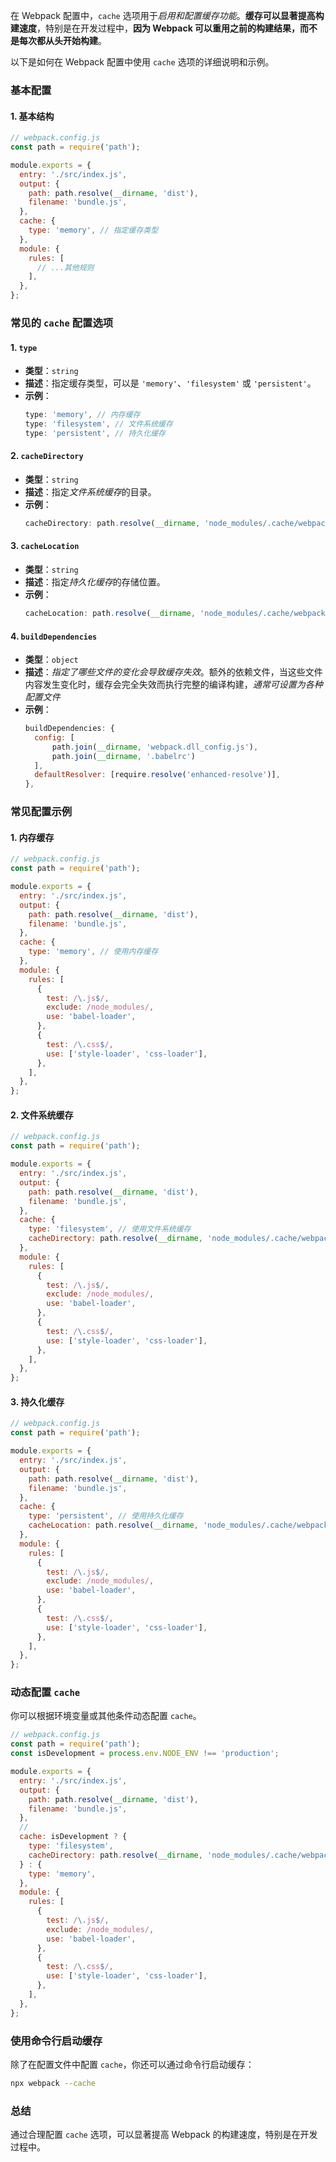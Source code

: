 在 Webpack 配置中，`cache` 选项用于*启用和配置缓存功能*。**缓存可以显著提高构建速度**，特别是在开发过程中，**因为 Webpack 可以重用之前的构建结果，而不是每次都从头开始构建**。

以下是如何在 Webpack 配置中使用 `cache` 选项的详细说明和示例。

### 基本配置

#### 1. 基本结构

```javascript
// webpack.config.js
const path = require('path');

module.exports = {
  entry: './src/index.js',
  output: {
    path: path.resolve(__dirname, 'dist'),
    filename: 'bundle.js',
  },
  cache: {
    type: 'memory', // 指定缓存类型
  },
  module: {
    rules: [
      // ...其他规则
    ],
  },
};
```

### 常见的 `cache` 配置选项

#### 1. `type`

- **类型**：`string`
- **描述**：指定缓存类型，可以是 `'memory'`、`'filesystem'` 或 `'persistent'`。
- **示例**：
  ```javascript
  type: 'memory', // 内存缓存
  type: 'filesystem', // 文件系统缓存
  type: 'persistent', // 持久化缓存
  ```

#### 2. `cacheDirectory`

- **类型**：`string`
- **描述**：指定*文件系统缓存*的目录。
- **示例**：
  ```javascript
  cacheDirectory: path.resolve(__dirname, 'node_modules/.cache/webpack'),
  ```

#### 3. `cacheLocation`

- **类型**：`string`
- **描述**：指定*持久化缓存*的存储位置。
- **示例**：
  ```javascript
  cacheLocation: path.resolve(__dirname, 'node_modules/.cache/webpack-persistent'),
  ```

#### 4. `buildDependencies`

- **类型**：`object`
- **描述**：*指定了哪些文件的变化会导致缓存失效*。额外的依赖文件，当这些文件内容发生变化时，缓存会完全失效而执行完整的编译构建，*通常可设置为各种配置文件*
- **示例**：
  ```javascript
  buildDependencies: {
    config: [
        path.join(__dirname, 'webpack.dll_config.js'),
        path.join(__dirname, '.babelrc')
    ],
    defaultResolver: [require.resolve('enhanced-resolve')],
  },
  ```

### 常见配置示例

#### 1. 内存缓存

```javascript
// webpack.config.js
const path = require('path');

module.exports = {
  entry: './src/index.js',
  output: {
    path: path.resolve(__dirname, 'dist'),
    filename: 'bundle.js',
  },
  cache: {
    type: 'memory', // 使用内存缓存
  },
  module: {
    rules: [
      {
        test: /\.js$/,
        exclude: /node_modules/,
        use: 'babel-loader',
      },
      {
        test: /\.css$/,
        use: ['style-loader', 'css-loader'],
      },
    ],
  },
};
```

#### 2. 文件系统缓存

```javascript
// webpack.config.js
const path = require('path');

module.exports = {
  entry: './src/index.js',
  output: {
    path: path.resolve(__dirname, 'dist'),
    filename: 'bundle.js',
  },
  cache: {
    type: 'filesystem', // 使用文件系统缓存
    cacheDirectory: path.resolve(__dirname, 'node_modules/.cache/webpack'), // 指定缓存目录
  },
  module: {
    rules: [
      {
        test: /\.js$/,
        exclude: /node_modules/,
        use: 'babel-loader',
      },
      {
        test: /\.css$/,
        use: ['style-loader', 'css-loader'],
      },
    ],
  },
};
```

#### 3. 持久化缓存

```javascript
// webpack.config.js
const path = require('path');

module.exports = {
  entry: './src/index.js',
  output: {
    path: path.resolve(__dirname, 'dist'),
    filename: 'bundle.js',
  },
  cache: {
    type: 'persistent', // 使用持久化缓存
    cacheLocation: path.resolve(__dirname, 'node_modules/.cache/webpack-persistent'), // 指定缓存存储位置
  },
  module: {
    rules: [
      {
        test: /\.js$/,
        exclude: /node_modules/,
        use: 'babel-loader',
      },
      {
        test: /\.css$/,
        use: ['style-loader', 'css-loader'],
      },
    ],
  },
};
```

### 动态配置 `cache`

你可以根据环境变量或其他条件动态配置 `cache`。

```javascript
// webpack.config.js
const path = require('path');
const isDevelopment = process.env.NODE_ENV !== 'production';

module.exports = {
  entry: './src/index.js',
  output: {
    path: path.resolve(__dirname, 'dist'),
    filename: 'bundle.js',
  },
  // 
  cache: isDevelopment ? {
    type: 'filesystem',
    cacheDirectory: path.resolve(__dirname, 'node_modules/.cache/webpack'),
  } : {
    type: 'memory',
  },
  module: {
    rules: [
      {
        test: /\.js$/,
        exclude: /node_modules/,
        use: 'babel-loader',
      },
      {
        test: /\.css$/,
        use: ['style-loader', 'css-loader'],
      },
    ],
  },
};
```

### 使用命令行启动缓存

除了在配置文件中配置 `cache`，你还可以通过命令行启动缓存：

```sh
npx webpack --cache
```

### 总结

通过合理配置 `cache` 选项，可以显著提高 Webpack 的构建速度，特别是在开发过程中。